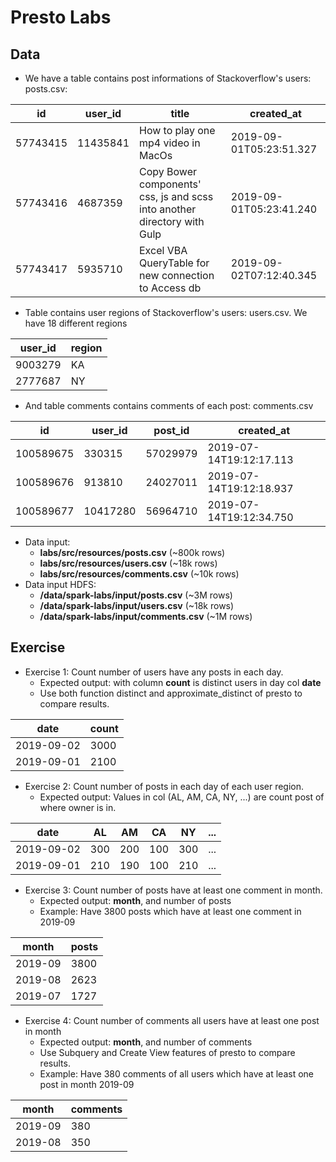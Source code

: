 
# Presto Labs

## Data
- We have a table contains post informations of Stackoverflow's users: posts.csv:

| id |user_id  |title|created_at
|--|--|--|--
| 57743415 | 11435841 |How to play one mp4 video in MacOs|2019-09-01T05:23:51.327
|57743416|4687359|Copy Bower components' css, js and scss into another directory with Gulp|2019-09-01T05:23:41.240
|57743417|5935710|Excel VBA QueryTable for new connection to Access db|2019-09-02T07:12:40.345

- Table contains user regions of Stackoverflow's users: users.csv. We have 18 different regions
  
| user_id |region
|--|--
| 9003279 | KA
| 2777687 | NY

- And table comments contains comments of each post: comments.csv
  
| id | user_id | post_id |created_at
|--|--|--|--
| 100589675 | 330315 | 57029979 | 2019-07-14T19:12:17.113
| 100589676 | 913810 | 24027011 | 2019-07-14T19:12:18.937
| 100589677 | 10417280 | 56964710 | 2019-07-14T19:12:34.750

- Data input:
  - **labs/src/resources/posts.csv** (~800k rows)
  - **labs/src/resources/users.csv** (~18k rows)
  - **labs/src/resources/comments.csv** (~10k rows)
- Data input HDFS:
  - **/data/spark-labs/input/posts.csv** (~3M rows)
  - **/data/spark-labs/input/users.csv** (~18k rows)
  - **/data/spark-labs/input/comments.csv** (~1M rows)
  
## Exercise
- Exercise 1: Count number of users have any posts in each day.
  - Expected output: with column **count** is distinct users in day col **date**
  - Use both function distinct and approximate_distinct of presto to compare results.

| date |count
|--|--  
| 2019-09-02 | 3000
| 2019-09-01 | 2100

- Exercise 2: Count number of posts in each day of each user region.
    - Expected output: Values in col (AL, AM, CA, NY, ...) are count post of where owner is in.

| date | AL | AM | CA | NY | ...
|--|--|--|--|--|--
| 2019-09-02 | 300 | 200 | 100 | 300 | ...
| 2019-09-01 | 210 | 190 | 100 | 210 | ...

- Exercise 3: Count number of posts have at least one comment in month.
    - Expected output: **month**, and number of posts
    - Example: Have 3800 posts which have at least one comment in 2019-09

| month | posts
|--|--
|2019-09| 3800
|2019-08| 2623
|2019-07| 1727

- Exercise 4: Count number of comments all users have at least one post in month
    - Expected output: **month**, and number of comments
    - Use Subquery and Create View features of presto to compare results.
    - Example: Have 380 comments of all users which have at least one post in month 2019-09

| month | comments
|--|--
|2019-09| 380
|2019-08| 350